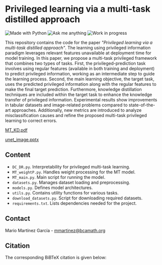 # Privileged learning via a multi-task distilled approach

[python-img]: https://img.shields.io/badge/Made%20with-Python-blue
[ama-img]: https://img.shields.io/badge/Ask%20me-anything-yellowgreen
[wip-img]:https://img.shields.io/badge/Work%20in%20progress-8A2BE2

![Made with Python][python-img]
![Ask me anything][ama-img]
![Work in progress][wip-img]

This repository contains the code for the paper _"Privileged learning via a multi-task distilled approach"_. The learning using privileged information paradigm leverages relevant features unavailable at deployment time for model training. In this paper, we propose a multi-task privileged framework that combines two types of tasks. First, the privileged-prediction task involves using regular features (available in both training and deployment) to predict privileged information, working as an intermediate step to guide the learning process. Second, the main learning objective, the target task, uses the predicted privileged information along with the regular features to make the final target prediction. Furthermore, knowledge distillation techniques are included within the target task to enhance the knowledge transfer of privileged information. Experimental results show improvements in tabular datasets and image-related problems compared to state-of-the-art approaches. Additionally, new metrics are introduced to analyze misclassification causes and refine the proposed multi-task privileged learning to correct errors. 

[MT_KD.pdf](https://github.com/user-attachments/files/19271242/MT_KD.pdf)

[unet_image.pptx](https://github.com/user-attachments/files/19271243/unet_image.pptx)

## Content

- `DC_DR.py`. Interpretability for privileged multi-task learning. 
- `MT_weightP.py`. Handles weight processing for the MT model.  
- `MT_main.py`. Main script for running the model.  
- `datasets.py`. Manages dataset loading and preprocessing.  
- `models.py`. Defines model architectures.  
- `utils.py`. Contains utility functions for various tasks.  
- `download_datasets.py`. Script for downloading required datasets.  
- `requirements.txt`. Lists dependencies needed for the project.  

## Contact

Mario Martínez García - mmartinez@bcamath.org



## Citation

The corresponding BiBTeX citation is given below:
